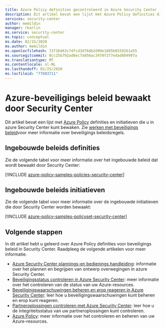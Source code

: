 ```yaml
---
title: Azure Policy definities gecontroleerd in Azure Security Center | Microsoft Docs
description: Dit artikel bevat een lijst met Azure Policy definities die u in Azure Security Center kunt bewaken.
services: security-center
author: memildin
manager: rkarlin
ms.service: security-center
ms.topic: conceptual
ms.date: 02/15/2020
ms.author: memildin
ms.openlocfilehash: 72f16463c7dfcd3d76db2d99e1805b0159261a55
ms.sourcegitcommit: 0cc25b792ad6ec7a056ac3470f377edad804997a
ms.translationtype: MT
ms.contentlocale: nl-NL
ms.lasthandoff: 02/25/2020
ms.locfileid: "77603711"
---
```

# <a name="azure-security-policies-monitored-by-security-center"></a>Azure-beveiligings beleid bewaakt door Security Center

Dit artikel bevat een lijst met [Azure Policy](../governance/policy/overview.md) definities en initiatieven die u in azure Security Center kunt bewaken. Zie [werken met beveiligings beleid](tutorial-security-policy.md)voor meer informatie over beveiligings beleidsregels.

## <a name="built-in-policy-definitions"></a>Ingebouwde beleids definities

Zie de volgende tabel voor meer informatie over het ingebouwde beleid dat wordt bewaakt door Security Center:

[!INCLUDE [azure-policy-samples-policies-security-center](../../includes/azure-policy-samples-policies-security-center.md)]

## <a name="built-in-policy-initiatives"></a>Ingebouwde beleids initiatieven

Zie de volgende tabel voor meer informatie over de ingebouwde initiatieven die door Security Center worden bewaakt:

[!INCLUDE [azure-policy-samples-policyset-security-center](../../includes/azure-policy-samples-policyset-security-center.md)]

## <a name="next-steps"></a>Volgende stappen

In dit artikel hebt u geleerd over Azure Policy definities voor beveiligings beleid in Security Center. Raadpleeg de volgende artikelen voor meer informatie.

* [Azure Security Center plannings-en bedienings handleiding](security-center-planning-and-operations-guide.md): informatie over het plannen en begrijpen van ontwerp overwegingen in azure Security Center.
* [Beveiligingsstatus controleren in Azure Security Center](security-center-monitoring.md): meer informatie over het controleren van de status van uw Azure-resources.
* [Beveiligingswaarschuwingen beheren en erop reageren in Azure Security Center](security-center-managing-and-responding-alerts.md): leer hoe u beveiligingswaarschuwingen kunt beheren en erop kunt reageren.
* [Partneroplossingen controleren met Azure Security Center](security-center-partner-solutions.md): leer hoe u de integriteitsstatus van uw partneroplossingen kunt controleren.
* [Azure Policy](../governance/policy/overview.md): meer informatie over het controleren en beheren van uw Azure-resources.